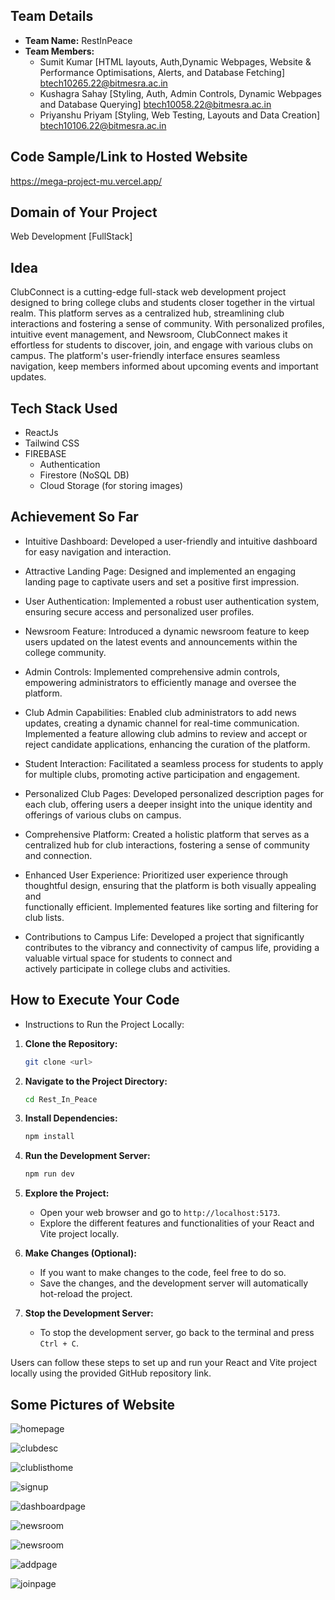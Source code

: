 ## Team Details

- **Team Name:** RestInPeace
- **Team Members:**
  - Sumit Kumar [HTML layouts, Auth,Dynamic Webpages, Website & Performance Optimisations, Alerts, and Database Fetching]
    btech10265.22@bitmesra.ac.in
  - Kushagra Sahay [Styling, Auth, Admin Controls, Dynamic Webpages and Database Querying]
    btech10058.22@bitmesra.ac.in
  - Priyanshu Priyam [Styling, Web Testing, Layouts and Data Creation]
    btech10106.22@bitmesra.ac.in

## Code Sample/Link to Hosted Website

https://mega-project-mu.vercel.app/

## Domain of Your Project

Web Development [FullStack]

## Idea

ClubConnect is a cutting-edge full-stack web development project designed to bring college clubs and students closer together in the virtual realm. This platform serves as a centralized hub, streamlining club interactions and fostering a sense of community. With personalized profiles, intuitive event management, and Newsroom, ClubConnect makes it effortless for students to discover, join, and engage with various clubs on campus. The platform's user-friendly interface ensures seamless navigation, keep members informed about upcoming events and important updates.

## Tech Stack Used

- ReactJs
- Tailwind CSS
- FIREBASE
  - Authentication
  - Firestore (NoSQL DB)
  - Cloud Storage (for storing images)

## Achievement So Far

- Intuitive Dashboard:
  Developed a user-friendly and intuitive dashboard for easy navigation and interaction.

- Attractive Landing Page:
  Designed and implemented an engaging landing page to captivate users and set a positive first impression.

- User Authentication:
  Implemented a robust user authentication system, ensuring secure access and personalized user profiles.

- Newsroom Feature:
  Introduced a dynamic newsroom feature to keep users updated on the latest events and announcements within the college community.

- Admin Controls:
  Implemented comprehensive admin controls, empowering administrators to efficiently manage and oversee the platform.

- Club Admin Capabilities:
  Enabled club administrators to add news updates, creating a dynamic channel for real-time communication.
  Implemented a feature allowing club admins to review and accept or reject candidate applications, enhancing the curation of the platform.

- Student Interaction:
  Facilitated a seamless process for students to apply for multiple clubs, promoting active participation and engagement.

- Personalized Club Pages:
  Developed personalized description pages for each club, offering users a deeper insight into the unique identity and offerings of various clubs on campus.

- Comprehensive Platform:
  Created a holistic platform that serves as a centralized hub for club interactions, fostering a sense of community and connection.

- Enhanced User Experience:
  Prioritized user experience through thoughtful design, ensuring that the platform is both visually appealing and  
  functionally efficient. Implemented features like sorting and filtering for club lists.

- Contributions to Campus Life:
  Developed a project that significantly contributes to the vibrancy and connectivity of campus life, providing a valuable virtual space for students to connect and  
  actively participate in college clubs and activities.

## How to Execute Your Code

- Instructions to Run the Project Locally:

1. **Clone the Repository:**

   ```bash
   git clone <url>
   ```


2. **Navigate to the Project Directory:**

   ```bash
   cd Rest_In_Peace
   ```

3. **Install Dependencies:**

   ```bash
   npm install
   ```

4. **Run the Development Server:**

   ```bash
   npm run dev
   ```

5. **Explore the Project:**

   - Open your web browser and go to `http://localhost:5173`.
   - Explore the different features and functionalities of your React and Vite project locally.

6. **Make Changes (Optional):**

   - If you want to make changes to the code, feel free to do so.
   - Save the changes, and the development server will automatically hot-reload the project.

7. **Stop the Development Server:**
   - To stop the development server, go back to the terminal and press `Ctrl + C`.

Users can follow these steps to set up and run your React and Vite project locally using the provided GitHub repository link.

## Some Pictures of Website

![homepage](https://github.com/AviatorCoderr/mega_project/assets/124370316/cd97b068-5728-4284-b157-d9f56df0620d)

![clubdesc](https://github.com/AviatorCoderr/mega_project/assets/124370316/1a949224-8652-44ab-909b-a21976745a6e)

![clublisthome](https://github.com/AviatorCoderr/mega_project/assets/124370316/83c342b7-a5de-45f9-8599-649aed3286dd)

![signup](https://github.com/AviatorCoderr/mega_project/assets/124370316/88056836-4b91-46d4-b168-6ed251dcbb20)

![dashboardpage](https://github.com/AviatorCoderr/mega_project/assets/124370316/ff2598bc-8d3f-4ca5-ba97-057978a3b1e0)

![newsroom](https://github.com/AviatorCoderr/mega_project/assets/124370316/87c6f3a2-f69f-480b-a671-8e26f7c265a0)

![newsroom](https://github.com/AviatorCoderr/mega_project/assets/124370316/315a397e-2fe4-47b0-a2f8-aa8646066e01)

![addpage](https://github.com/AviatorCoderr/mega_project/assets/124370316/23b2cf16-81cb-449c-bae0-d4d34bdb0c5e)

![joinpage](https://github.com/AviatorCoderr/mega_project/assets/124370316/48f441d0-ca29-4006-8e70-2ae393af31ca)
